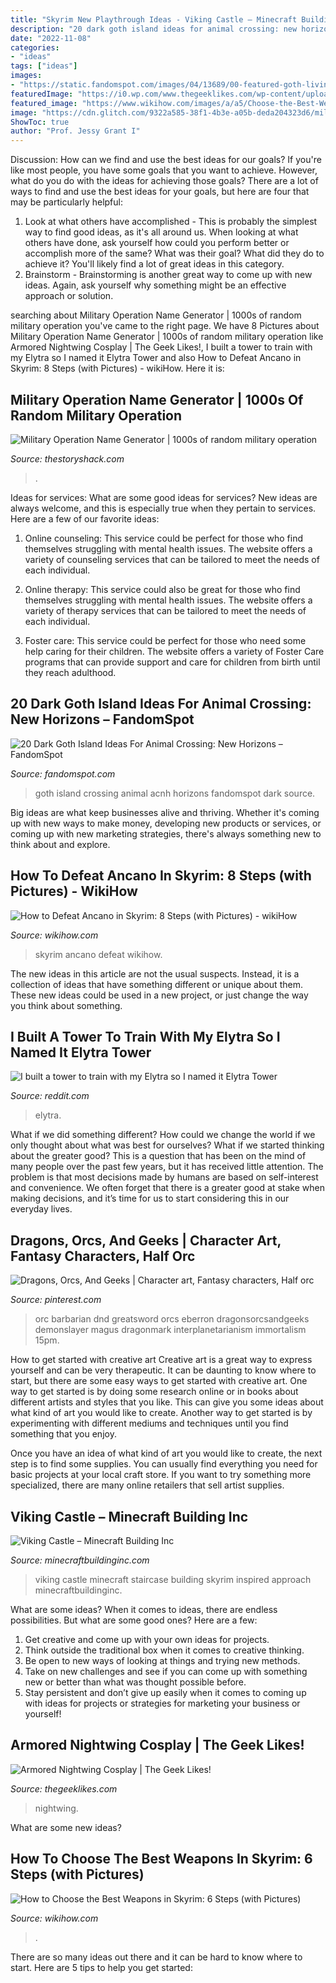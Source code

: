 ```yaml
---
title: "Skyrim New Playthrough Ideas - Viking Castle – Minecraft Building Inc"
description: "20 dark goth island ideas for animal crossing: new horizons – fandomspot"
date: "2022-11-08"
categories:
- "ideas"
tags: ["ideas"]
images:
- "https://static.fandomspot.com/images/04/13689/00-featured-goth-living-room-design-in-acnh.jpg"
featuredImage: "https://i0.wp.com/www.thegeeklikes.com/wp-content/uploads/Nightwing-cosplay.jpg?w=700&amp;ssl=1"
featured_image: "https://www.wikihow.com/images/a/a5/Choose-the-Best-Weapons-in-Skyrim-Step-6.jpg"
image: "https://cdn.glitch.com/9322a585-38f1-4b3e-a05b-deda204323d6/military-operation-name-generator.png"
ShowToc: true
author: "Prof. Jessy Grant I"
---
```



Discussion: How can we find and use the best ideas for our goals?
If you're like most people, you have some goals that you want to achieve. However, what do you do with the ideas for achieving those goals? 
There are a lot of ways to find and use the best ideas for your goals, but here are four that may be particularly helpful: 

1) Look at what others have accomplished - This is probably the simplest way to find good ideas, as it's all around us. When looking at what others have done, ask yourself how could you perform better or accomplish more of the same? What was their goal? What did they do to achieve it? You'll likely find a lot of great ideas in this category. 
2) Brainstorm - Brainstorming is another great way to come up with new ideas. Again, ask yourself why something might be an effective approach or solution.

	

		
searching about Military Operation Name Generator | 1000s of random military operation you've came to the right page. We have 8 Pictures about Military Operation Name Generator | 1000s of random military operation like Armored Nightwing Cosplay | The Geek Likes!, I built a tower to train with my Elytra so I named it Elytra Tower and also How to Defeat Ancano in Skyrim: 8 Steps (with Pictures) - wikiHow. Here it is:
		
    
## Military Operation Name Generator | 1000s Of Random Military Operation

<img loading=lazy src="https://cdn.glitch.com/9322a585-38f1-4b3e-a05b-deda204323d6/military-operation-name-generator.png" onerror="this.onerror=null;this.src='https://tse3.mm.bing.net/th?id=OIP.c8WgUcti7q7609azHf8mdwHaLH&amp;pid=15.1';" alt="Military Operation Name Generator | 1000s of random military operation">

_Source: thestoryshack.com_

>. 

	

Ideas for services: What are some good ideas for services?
New ideas are always welcome, and this is especially true when they pertain to services. Here are a few of our favorite ideas:
1. Online counseling: This service could be perfect for those who find themselves struggling with mental health issues. The website offers a variety of counseling services that can be tailored to meet the needs of each individual.

2. Online therapy: This service could also be great for those who find themselves struggling with mental health issues. The website offers a variety of therapy services that can be tailored to meet the needs of each individual.

3. Foster care: This service could be perfect for those who need some help caring for their children. The website offers a variety of Foster Care programs that can provide support and care for children from birth until they reach adulthood.


    
## 20 Dark Goth Island Ideas For Animal Crossing: New Horizons – FandomSpot

<img loading=lazy src="https://static.fandomspot.com/images/04/13689/00-featured-goth-living-room-design-in-acnh.jpg" onerror="this.onerror=null;this.src='https://tse4.mm.bing.net/th?id=OIP.Ni7BnUM4iQNRpUcmOhX5agHaDd&amp;pid=15.1';" alt="20 Dark Goth Island Ideas For Animal Crossing: New Horizons – FandomSpot">

_Source: fandomspot.com_

>goth island crossing animal acnh horizons fandomspot dark source. 

	

Big ideas are what keep businesses alive and thriving. Whether it's coming up with new ways to make money, developing new products or services, or coming up with new marketing strategies, there's always something new to think about and explore.

    
## How To Defeat Ancano In Skyrim: 8 Steps (with Pictures) - WikiHow

<img loading=lazy src="https://www.wikihow.com/images/8/8b/Defeat-Ancano-in-Skyrim-Step-8-Version-2.jpg" onerror="this.onerror=null;this.src='https://tse4.mm.bing.net/th?id=OIP.c8PURXPsY0h7dJ-Z-V4E8QHaFj&amp;pid=15.1';" alt="How to Defeat Ancano in Skyrim: 8 Steps (with Pictures) - wikiHow">

_Source: wikihow.com_

>skyrim ancano defeat wikihow. 

	

The new ideas in this article are not the usual suspects. Instead, it is a collection of ideas that have something different or unique about them. These new ideas could be used in a new project, or just change the way you think about something.

    
## I Built A Tower To Train With My Elytra So I Named It Elytra Tower

<img loading=lazy src="https://i.redd.it/22wmkqujvqx41.png" onerror="this.onerror=null;this.src='https://tse2.mm.bing.net/th?id=OIP.QFVKsolOJHp1KT_Oo8zafwHaGD&amp;pid=15.1';" alt="I built a tower to train with my Elytra so I named it Elytra Tower">

_Source: reddit.com_

>elytra. 

	

What if we did something different?
How could we change the world if we only thought about what was best for ourselves? What if we started thinking about the greater good? This is a question that has been on the mind of many people over the past few years, but it has received little attention. The problem is that most decisions made by humans are based on self-interest and convenience. We often forget that there is a greater good at stake when making decisions, and it’s time for us to start considering this in our everyday lives.

    
## Dragons, Orcs, And Geeks | Character Art, Fantasy Characters, Half Orc

<img loading=lazy src="https://i.pinimg.com/474x/58/57/db/5857db84df9aad46d31b43fc29b64baf--tolkien-geeks.jpg" onerror="this.onerror=null;this.src='https://tse4.mm.bing.net/th?id=OIP.DptXAZbCA96vY7AG7YSUsAAAAA&amp;pid=15.1';" alt="Dragons, Orcs, And Geeks | Character art, Fantasy characters, Half orc">

_Source: pinterest.com_

>orc barbarian dnd greatsword orcs eberron dragonsorcsandgeeks demonslayer magus dragonmark interplanetarianism immortalism 15pm. 

	

How to get started with creative art
Creative art is a great way to express yourself and can be very therapeutic. It can be daunting to know where to start, but there are some easy ways to get started with creative art.
One way to get started is by doing some research online or in books about different artists and styles that you like. This can give you some ideas about what kind of art you would like to create. Another way to get started is by experimenting with different mediums and techniques until you find something that you enjoy.

Once you have an idea of what kind of art you would like to create, the next step is to find some supplies. You can usually find everything you need for basic projects at your local craft store. If you want to try something more specialized, there are many online retailers that sell artist supplies.

    
## Viking Castle – Minecraft Building Inc

<img loading=lazy src="http://minecraftbuildinginc.com/wp-content/uploads/2015/02/Viking-Castle-minecraft-building-ideas-house-home-small-tower-5.jpg" onerror="this.onerror=null;this.src='https://tse2.mm.bing.net/th?id=OIP.HGifcek4zxdLZA_WQ6C2OwHaEK&amp;pid=15.1';" alt="Viking Castle – Minecraft Building Inc">

_Source: minecraftbuildinginc.com_

>viking castle minecraft staircase building skyrim inspired approach minecraftbuildinginc. 

	

What are some ideas?
When it comes to ideas, there are endless possibilities. But what are some good ones? Here are a few: 
1. Get creative and come up with your own ideas for projects.
2. Think outside the traditional box when it comes to creative thinking.
3. Be open to new ways of looking at things and trying new methods.
4. Take on new challenges and see if you can come up with something new or better than what was thought possible before. 
5. Stay persistent and don’t give up easily when it comes to coming up with ideas for projects or strategies for marketing your business or yourself!

    
## Armored Nightwing Cosplay | The Geek Likes!

<img loading=lazy src="https://i0.wp.com/www.thegeeklikes.com/wp-content/uploads/Nightwing-cosplay.jpg?w=700&amp;ssl=1" onerror="this.onerror=null;this.src='https://tse3.mm.bing.net/th?id=OIP.LmsoDZMHp0-cJSILzKLJgwHaNK&amp;pid=15.1';" alt="Armored Nightwing Cosplay | The Geek Likes!">

_Source: thegeeklikes.com_

>nightwing. 

	

What are some new ideas?
 

    
## How To Choose The Best Weapons In Skyrim: 6 Steps (with Pictures)

<img loading=lazy src="https://www.wikihow.com/images/a/a5/Choose-the-Best-Weapons-in-Skyrim-Step-6.jpg" onerror="this.onerror=null;this.src='https://tse1.mm.bing.net/th?id=OIP.Su4bZVRk-5xYdWs73_FKVgHaFj&amp;pid=15.1';" alt="How to Choose the Best Weapons in Skyrim: 6 Steps (with Pictures)">

_Source: wikihow.com_

>. 

	

There are so many ideas out there and it can be hard to know where to start. Here are 5 tips to help you get started: 

